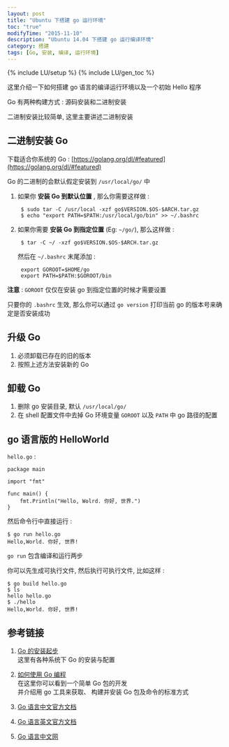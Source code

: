 ```yaml
---
layout: post
title: "Ubuntu 下搭建 go 运行环境"
toc: "true"
modifyTime: "2015-11-10"
description: "Ubuntu 14.04 下搭建 go 运行编译环境"
category: 搭建
tags: [Go, 安装, 编译, 运行环境]
---
```

{% include LU/setup %}
{% include LU/gen_toc %}

这里介绍一下如何搭建 go 语言的编译运行环境以及一个初始 Hello 程序  

Go 有两种构建方式 : 源码安装和二进制安装  

二进制安装比较简单, 这里主要讲述二进制安装  

## 二进制安装 Go

下载适合你系统的 Go : [https://golang.org/dl/#featured](https://golang.org/dl/#featured)  

Go 的二进制的会默认假定安装到 `/usr/local/go/` 中  

1. 如果你 **安装 Go 到默认位置** , 那么你需要这样做 :  

        $ sudo tar -C /usr/local -xzf go$VERSION.$OS-$ARCH.tar.gz
        $ echo "export PATH=$PATH:/usr/local/go/bin" >> ~/.bashrc

2. 如果你需要 **安装 Go 到指定位置** (Eg: `~/go/`), 那么这样做 :  

        $ tar -C ~/ -xzf go$VERSION.$OS-$ARCH.tar.gz

   然后在 `~/.bashrc` 末尾添加 :  

        export GOROOT=$HOME/go
        export PATH=$PATH:$GOROOT/bin

**注意** : `GOROOT` 仅仅在安装 go 到指定位置的时候才需要设置

只要你的 `.bashrc` 生效, 那么你可以通过 `go version` 打印当前 go 的版本号来确定是否安装成功  

## 升级 Go

1. 必须卸载已存在的旧的版本  
2. 按照上述方法安装新的 Go  

## 卸载 Go

1. 删除 go 安装目录, 默认 `/usr/local/go/`  
2. 在 shell 配置文件中去掉 Go 环境变量 `GOROOT` 以及 `PATH` 中 go 路径的配置  

## go 语言版的 HelloWorld

`hello.go` :  

    package main

    import "fmt"

    func main() {
        fmt.Println("Hello, Wolrd. 你好, 世界.")
    }


然后命令行中直接运行 :  

    $ go run hello.go
    Hello,World. 你好, 世界!

`go run` 包含编译和运行两步  

你可以先生成可执行文件, 然后执行可执行文件, 比如这样 :  

    $ go build hello.go
    $ ls
    hello hello.go
    $ ./hello
    Hello,World. 你好, 世界!


## 参考链接  

1. [Go 的安装起步](http://docscn.studygolang.com/doc/install)  
   这里有各种系统下 Go 的安装与配置  

2. [如何使用 Go 编程](http://docscn.studygolang.com/doc/code.html)  
   在这里你可以看到一个简单 Go 包的开发  
   并介绍用 go 工具来获取、 构建并安装 Go 包及命令的标准方式

3. [Go 语言中文官方文档](http://docscn.studygolang.com/)  

4. [Go 语言英文官方文档](http://docs.studygolang.com/)  

5. [Go 语言中文网](http://studygolang.com/)
